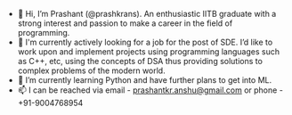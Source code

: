 - 👋  Hi, I’m Prashant (@prashkrans). An enthusiastic IITB graduate with a strong interest and passion to make a career in the field of programming. 
- 👀  I'm currently actively looking for a job for the post of SDE. I’d like to work upon and implement projects using programming languages such as 
C++, etc, using the concepts of DSA thus providing solutions to complex problems of the modern world. 
- 🌱  I’m currently learning Python and have further plans to get into ML.
- 📫  I can be reached via email - prashantkr.anshu@gmail.com or phone - +91-9004768954

<!---
prashkrans/prashkrans is a ✨ special ✨ repository because its `README.md` (this file) appears on your GitHub profile.
You can click the Preview link to take a look at your changes.
--->
